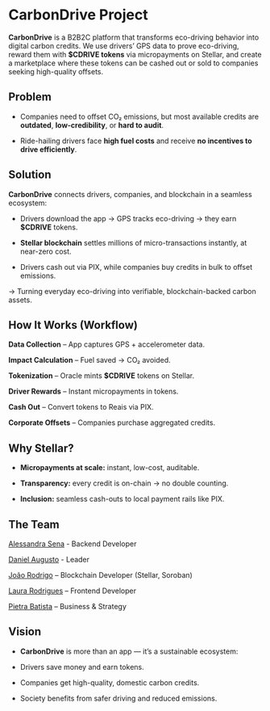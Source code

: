 # CarbonDrive Project 

**CarbonDrive** is a B2B2C platform that transforms eco-driving behavior into digital carbon credits.
We use drivers’ GPS data to prove eco-driving, reward them with **$CDRIVE tokens** via micropayments on Stellar, and create a marketplace where these tokens can be cashed out or sold to companies seeking high-quality offsets.

## Problem

- Companies need to offset CO₂ emissions, but most available credits are **outdated**, **low-credibility**, or **hard to audit**.

- Ride-hailing drivers face **high fuel costs** and receive **no incentives to drive efficiently**.


## Solution

**CarbonDrive** connects drivers, companies, and blockchain in a seamless ecosystem:

- Drivers download the app → GPS tracks eco-driving → they earn **$CDRIVE** tokens.

- **Stellar blockchain** settles millions of micro-transactions instantly, at near-zero cost.

- Drivers cash out via PIX, while companies buy credits in bulk to offset emissions.

→ Turning everyday eco-driving into verifiable, blockchain-backed carbon assets.

## How It Works (Workflow)

**Data Collection** – App captures GPS + accelerometer data.

**Impact Calculation** – Fuel saved → CO₂ avoided.

**Tokenization** – Oracle mints **$CDRIVE** tokens on Stellar.

**Driver Rewards** – Instant micropayments in tokens.

**Cash Out** – Convert tokens to Reais via PIX.

**Corporate Offsets** – Companies purchase aggregated credits.

## Why Stellar?

- **Micropayments at scale:** instant, low-cost, auditable.

- **Transparency:** every credit is on-chain → no double counting.

- **Inclusion:** seamless cash-outs to local payment rails like PIX.

## The Team

[Alessandra Sena](https://www.linkedin.com/in/alessandra-ns-sena?utm_source=share&utm_campaign=share_via&utm_content=profile&utm_medium=android_app) - Backend Developer 

[Daniel Augusto](https://www.linkedin.com/in/danielaraujogonncalves/) - Leader

[João Rodrigo](https://www.linkedin.com/in/joaorodrigodias) – Blockchain Developer (Stellar, Soroban)

[Laura Rodrigues](www.linkedin.com/in/laura-rodrigues31) – Frontend Developer

[Pietra Batista](https://www.linkedin.com/in/pietrabatista) – Business & Strategy

## Vision

- **CarbonDrive** is more than an app — it’s a sustainable ecosystem:

- Drivers save money and earn tokens.

- Companies get high-quality, domestic carbon credits.

- Society benefits from safer driving and reduced emissions.





